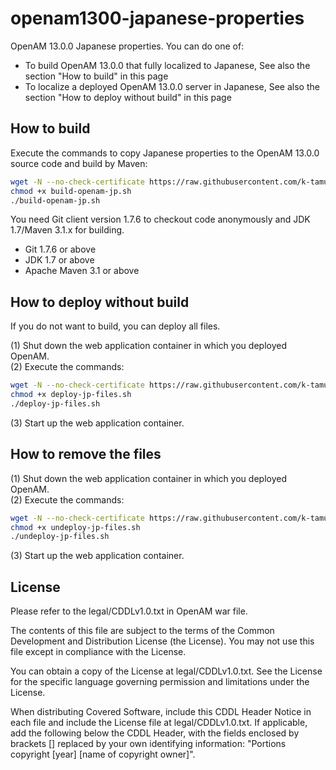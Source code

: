 # openam1300-japanese-properties
OpenAM 13.0.0 Japanese properties. You can do one of:
* To build OpenAM 13.0.0 that fully localized to Japanese, See also the section "How to build" in this page
* To localize a deployed OpenAM 13.0.0 server in Japanese, See also the section "How to deploy without build" in this page

How to build
------
Execute the commands to copy Japanese properties to the OpenAM 13.0.0 source code and build by Maven:  
```bash
wget -N --no-check-certificate https://raw.githubusercontent.com/k-tamura/openam1300-japanese-properties/master/build-openam-jp.sh
chmod +x build-openam-jp.sh
./build-openam-jp.sh
```

You need Git client version 1.7.6 to checkout code anonymously and JDK 1.7/Maven 3.1.x for building.
- Git 1.7.6  or above
- JDK 1.7 or above
- Apache Maven 3.1 or above

How to deploy without build
------
If you do not want to build, you can deploy all files.

(1) Shut down the web application container in which you deployed OpenAM.  
(2) Execute the commands:  
```bash
wget -N --no-check-certificate https://raw.githubusercontent.com/k-tamura/openam1300-japanese-properties/master/deploy-jp-files.sh
chmod +x deploy-jp-files.sh
./deploy-jp-files.sh
```
(3) Start up the web application container.  

How to remove the files
------
(1) Shut down the web application container in which you deployed OpenAM.  
(2) Execute the commands:  
```bash
wget -N --no-check-certificate https://raw.githubusercontent.com/k-tamura/openam1300-japanese-properties/master/undeploy-jp-files.sh
chmod +x undeploy-jp-files.sh
./undeploy-jp-files.sh
```
(3) Start up the web application container.  

License
------
Please refer to the legal/CDDLv1.0.txt in OpenAM war file.

The contents of this file are subject to the terms of the Common Development and Distribution License (the License). You may not use this file except in compliance with the License.

You can obtain a copy of the License at legal/CDDLv1.0.txt. See the License for the specific language governing permission and limitations under the License.

When distributing Covered Software, include this CDDL Header Notice in each file and include the License file at legal/CDDLv1.0.txt. If applicable, add the following below the CDDL Header, with the fields enclosed by brackets [] replaced by your own identifying information: "Portions copyright [year] [name of copyright owner]".
